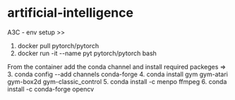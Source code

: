 # artificial-intelligence
 
A3C - env setup >>

1. docker pull pytorch/pytorch
2. docker run -it --name pyt pytorch/pytorch bash

From the container add the conda channel and install required packeges =>
3. conda config --add channels conda-forge
4. conda install gym gym-atari gym-box2d gym-classic_control
5. conda install -c menpo ffmpeg
6. conda install -c conda-forge opencv